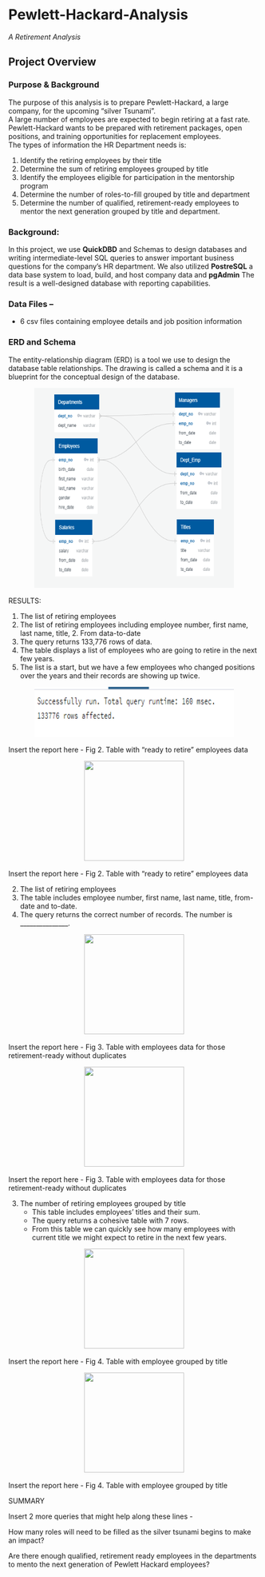 # Pewlett-Hackard-Analysis
*A Retirement Analysis*

## Project Overview 
 
### Purpose & Background
 
The purpose of this analysis is to prepare Pewlett-Hackard, a large company, for the upcoming “silver Tsunami”.  
A large number of employees are expected to begin retiring at a fast rate.  Pewlett-Hackard wants to be prepared 
with retirement packages, open positions, and training opportunities for replacement employees.    
The types of information the HR Department needs is: 
1.	 Identify the retiring employees by their title
2.  Determine the sum of retiring employees grouped by title
3.	 Identify the employees eligible for participation in the mentorship program
4.	 Determine the number of roles-to-fill grouped by title and department
5.	 Determine the number of qualified, retirement-ready employees to mentor 
the next generation grouped by title and department.   


### Background:  
In this project, we use **QuickDBD** and Schemas to design databases and writing intermediate-level SQL queries 
to answer important business questions for the company’s HR department. We also utilized **PostreSQL** a data base 
system to load, build, and host company data and **pgAdmin** The result is a well-designed database with reporting capabilities.   

### Data Files – 
-	6 csv files containing employee details and job position information 

### ERD and Schema
The entity-relationship diagram (ERD) is a tool we use to design the database table relationships. 
The drawing is called a schema and it is a blueprint for the conceptual design of the database.    

<p align="center">
  <img width="400" height="400" src="https://github.com/mjrotter4445/Pewlett-Hackard-Analysis/blob/main/Pewlett_Hackard_Analysis_Folder/Graphics/EmployeeDB.png">
</p>

RESULTS:  
1.	The list of retiring employees 
2.	The list of retiring employees including employee number, first name, last name, title, 2.	From data-to-date
3.	The query returns 133,776 rows of data.  
4. The table displays a list of employees who are going to retire in the next few years.  
5. The list is a start, but we have a few employees who changed positions over the
    years and their records are showing up twice.   

<p align="center">
   <img width="400" height="100" src="https://github.com/mjrotter4445/Pewlett-Hackard-Analysis/blob/main/Pewlett_Hackard_Analysis_Folder/Graphics/Figure2arecordcount.png">
</p>  Insert the report here -  Fig 2.  Table with “ready to retire” employees data

<p align="center">
   <img width="200" height="200" src="xxxxxxx.png">
</p>  Insert the report here -  Fig 2.  Table with “ready to retire” employees data

2.	The list of retiring employees 
1. The table includes employee number, first name, last name, title, from-date and to-date. 
2.	The query returns the correct number of records.  The number is _______________.

<p align="center">
  <img width="200" height="200" src="xxxxxxx.png">
</p>  Insert the report here -  Fig 3.  Table with employees data for those retirement-ready without duplicates

<p align="center">
  <img width="200" height="200" src="xxxxxxx.png">
</p>  Insert the report here -  Fig 3.  Table with employees data for those retirement-ready without duplicates

3.	The number of retiring employees grouped by title  
       - This table includes employees’ titles and their sum. 
       - The query returns a cohesive table with 7 rows.  
       - From this table we can quickly see how many employees with current title we might expect to  retire in the next few years.   

<p align="center">
  <img width="200" height="200" src="xxxxxxx.png">
</p>  Insert the report here -  Fig 4.  Table with employee grouped by title
  
<p align="center">
  <img width="200" height="200" src="xxxxxxx.png">
</p>  Insert the report here -  Fig 4.  Table with employee grouped by title
  

SUMMARY 

Insert 2 more queries that might help along these lines -  

How many roles will need to be filled as the silver tsunami begins to make an impact? 

Are there enough qualified, retirement ready employees in the departments to mento the next generation of Pewlett Hackard employees?  


